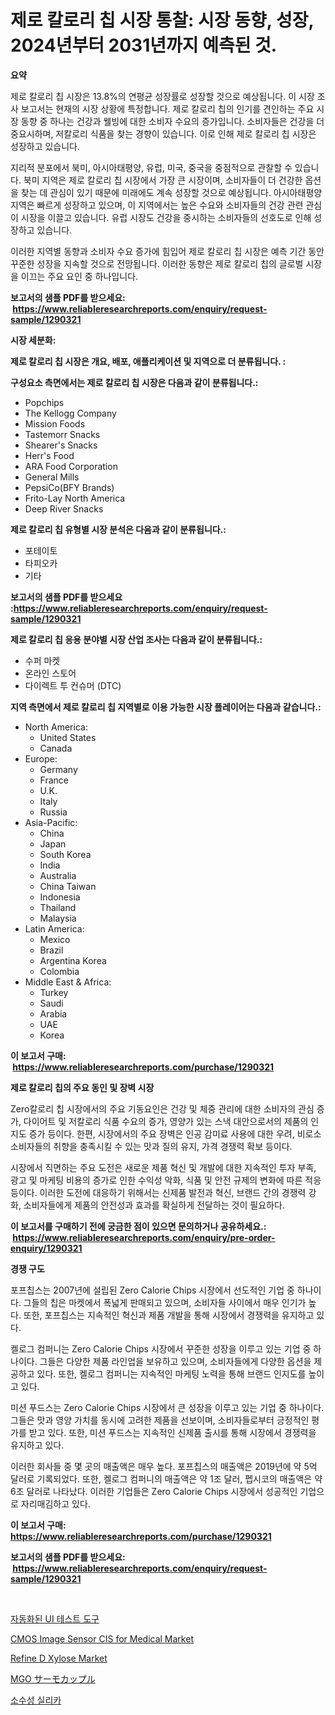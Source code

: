 <p><h1>제로 칼로리 칩 시장 통찰: 시장 동향, 성장, 2024년부터 2031년까지 예측된 것.</h1></p><p><strong>요약</strong></p>
<p><p>제로 칼로리 칩 시장은 13.8%의 연평균 성장률로 성장할 것으로 예상됩니다. 이 시장 조사 보고서는 현재의 시장 상황에 특정합니다. 제로 칼로리 칩의 인기를 견인하는 주요 시장 동향 중 하나는 건강과 웰빙에 대한 소비자 수요의 증가입니다. 소비자들은 건강을 더 중요시하며, 저칼로리 식품을 찾는 경향이 있습니다. 이로 인해 제로 칼로리 칩 시장은 성장하고 있습니다.</p><p>지리적 분포에서 북미, 아시아태평양, 유럽, 미국, 중국을 중점적으로 관찰할 수 있습니다. 북미 지역은 제로 칼로리 칩 시장에서 가장 큰 시장이며, 소비자들이 더 건강한 옵션을 찾는 데 관심이 있기 때문에 미래에도 계속 성장할 것으로 예상됩니다. 아시아태평양 지역은 빠르게 성장하고 있으며, 이 지역에서는 높은 수요와 소비자들의 건강 관련 관심이 시장을 이끌고 있습니다. 유럽 시장도 건강을 중시하는 소비자들의 선호도로 인해 성장하고 있습니다.</p><p>이러한 지역별 동향과 소비자 수요 증가에 힘입어 제로 칼로리 칩 시장은 예측 기간 동안 꾸준한 성장을 지속할 것으로 전망됩니다. 이러한 동향은 제로 칼로리 칩의 글로벌 시장을 이끄는 주요 요인 중 하나입니다.</p></p>
<p><strong>보고서의 샘플 PDF를 받으세요: &nbsp;<a href="https://www.reliableresearchreports.com/enquiry/request-sample/1290321">https://www.reliableresearchreports.com/enquiry/request-sample/1290321</a></strong></p>
<p><strong>시장 세분화:</strong></p>
<p><strong> 제로 칼로리 칩 시장은 개요, 배포, 애플리케이션 및 지역으로 더 분류됩니다. :</strong></p>
<p><strong>구성요소 측면에서는 제로 칼로리 칩 시장은 다음과 같이 분류됩니다.:</strong></p>
<p><ul><li>Popchips</li><li>The Kellogg Company</li><li>Mission Foods</li><li>Tastemorr Snacks</li><li>Shearer's Snacks</li><li>Herr's Food</li><li>ARA Food Corporation</li><li>General Mills</li><li>PepsiCo(BFY Brands)</li><li>Frito-Lay North America</li><li>Deep River Snacks</li></ul></p>
<p><strong> 제로 칼로리 칩 유형별 시장 분석은 다음과 같이 분류됩니다.:</strong></p>
<p><ul><li>포테이토</li><li>타피오카</li><li>기타</li></ul></p>
<p><strong>보고서의 샘플 PDF를 받으세요 :<a href="https://www.reliableresearchreports.com/enquiry/request-sample/1290321">https://www.reliableresearchreports.com/enquiry/request-sample/1290321</a></strong></p>
<p><strong> 제로 칼로리 칩 응용 분야별 시장 산업 조사는 다음과 같이 분류됩니다.:</strong></p>
<p><ul><li>수퍼 마켓</li><li>온라인 스토어</li><li>다이렉트 투 컨슈머 (DTC)</li></ul></p>
<p><strong>지역 측면에서 제로 칼로리 칩 지역별로 이용 가능한 시장 플레이어는 다음과 같습니다.:</strong></p>
<p><ul>
    <li>
        North America:
        <ul>
            <li>United States</li>
            <li>Canada</li>
        </ul>
    </li>
    <li>
        Europe:
        <ul>
            <li>Germany</li>
            <li>France</li>
            <li>U.K.</li>
            <li>Italy</li>
            <li>Russia</li>
        </ul>
    </li>
    <li>
        Asia-Pacific:
        <ul>
            <li>China</li>
            <li>Japan</li>
            <li>South Korea</li>
            <li>India</li>
            <li>Australia</li>
            <li>China Taiwan</li>
            <li>Indonesia</li>
            <li>Thailand</li>
            <li>Malaysia</li>
        </ul>
    </li>
    <li>
        Latin America:
        <ul>
            <li>Mexico</li>
            <li>Brazil</li>
            <li>Argentina Korea</li>
            <li>Colombia</li>
        </ul>
    </li>
    <li>
        Middle East & Africa:
        <ul>
            <li>Turkey</li>
            <li>Saudi</li>
            <li>Arabia</li>
            <li>UAE</li>
            <li>Korea</li>
        </ul>
    </li>
    </ul></p>
<p><strong>이 보고서 구매: &nbsp;<a href="https://www.reliableresearchreports.com/purchase/1290321">https://www.reliableresearchreports.com/purchase/1290321</a></strong></p>
<p><strong>제로 칼로리 칩의 주요 동인 및 장벽 시장</strong></p>
<p><p>Zero칼로리 칩 시장에서의 주요 기동요인은 건강 및 체중 관리에 대한 소비자의 관심 증가, 다이어트 및 저칼로리 식품 수요의 증가, 영양가 있는 스낵 대안으로서의 제품의 인지도 증가 등이다. 한편, 시장에서의 주요 장벽은 인공 감미료 사용에 대한 우려, 비로소 소비자들의 취향을 충족시킬 수 있는 맛과 질의 유지, 가격 경쟁력 확보 등이다.</p><p>시장에서 직면하는 주요 도전은 새로운 제품 혁신 및 개발에 대한 지속적인 투자 부족, 광고 및 마케팅 비용의 증가로 인한 수익성 악화, 식품 및 안전 규제의 변화에 따른 적응 등이다. 이러한 도전에 대응하기 위해서는 신제품 발전과 혁신, 브랜드 간의 경쟁력 강화, 소비자들에게 제품의 안전성과 효과를 확실하게 전달하는 것이 필요하다.</p></p>
<p><strong>이 보고서를 구매하기 전에 궁금한 점이 있으면 문의하거나 공유하세요.: &nbsp;<a href="https://www.reliableresearchreports.com/enquiry/pre-order-enquiry/1290321">https://www.reliableresearchreports.com/enquiry/pre-order-enquiry/1290321</a></strong></p>
<p><strong>경쟁 구도</strong></p>
<p><p>포프칩스는 2007년에 설립된 Zero Calorie Chips 시장에서 선도적인 기업 중 하나이다. 그들의 칩은 마켓에서 폭넓게 판매되고 있으며, 소비자들 사이에서 매우 인기가 높다. 또한, 포프칩스는 지속적인 혁신과 제품 개발을 통해 시장에서 경쟁력을 유지하고 있다.</p><p>켈로그 컴퍼니는 Zero Calorie Chips 시장에서 꾸준한 성장을 이루고 있는 기업 중 하나이다. 그들은 다양한 제품 라인업을 보유하고 있으며, 소비자들에게 다양한 옵션을 제공하고 있다. 또한, 켈로그 컴퍼니는 지속적인 마케팅 노력을 통해 브랜드 인지도를 높이고 있다.</p><p>미션 푸드스는 Zero Calorie Chips 시장에서 큰 성장을 이루고 있는 기업 중 하나이다. 그들은 맛과 영양 가치를 동시에 고려한 제품을 선보이며, 소비자들로부터 긍정적인 평가를 받고 있다. 또한, 미션 푸드스는 지속적인 신제품 출시를 통해 시장에서 경쟁력을 유지하고 있다.</p><p>이러한 회사들 중 몇 곳의 매출액은 매우 높다. 포프칩스의 매출액은 2019년에 약 5억 달러로 기록되었다. 또한, 켈로그 컴퍼니의 매출액은 약 1조 달러, 펩시코의 매출액은 약 6조 달러로 나타났다. 이러한 기업들은 Zero Calorie Chips 시장에서 성공적인 기업으로 자리매김하고 있다.</p></p>
<p><strong>이 보고서 구매: &nbsp; <a href="https://www.reliableresearchreports.com/purchase/1290321">https://www.reliableresearchreports.com/purchase/1290321</a></strong></p>
<p><strong>보고서의 샘플 PDF를 받으세요: &nbsp;<a href="https://www.reliableresearchreports.com/enquiry/request-sample/1290321">https://www.reliableresearchreports.com/enquiry/request-sample/1290321</a></strong><strong></strong></p>
<p>&nbsp;</p>
<p><p><a href="https://medium.com/@deangaylotyrd8909867/%EC%9E%90%EB%8F%99-ui-%ED%85%8C%EC%8A%A4%ED%8A%B8-%EB%8F%84%EA%B5%AC-%EC%8B%9C%EC%9E%A5-%EB%B6%84%EC%84%9D-%EA%B7%B8%EC%9D%98-cagr-%EC%8B%9C%EC%9E%A5-%EC%84%B8%EB%B6%84%ED%99%94-%EB%B0%8F-%EA%B8%80%EB%A1%9C%EB%B2%8C-%EC%82%B0%EC%97%85-%EA%B0%9C%EC%9A%94-3b36872a7ac8">자동화된 UI 테스트 도구</a></p><p><a href="https://issuu.com/reportprime-2/docs/cmos-image-sensor-cis-for-medical-market-size-2030">CMOS Image Sensor CIS for Medical Market</a></p><p><a href="https://issuu.com/reportprime-2/docs/refine-d-xylose-market-size-2030.pptx">Refine D Xylose Market</a></p><p><a href="https://medium.com/@ismaelblick2023/mgo%E3%82%B5%E3%83%BC%E3%83%A2%E3%82%AB%E3%83%83%E3%83%97%E3%83%AB%E5%B8%82%E5%A0%B4-2031%E5%B9%B4%E3%81%BE%E3%81%A7%E3%81%AE%E3%83%88%E3%83%AC%E3%83%B3%E3%83%89-%E4%BA%88%E6%B8%AC-%E7%AB%B6%E4%BA%89%E5%88%86%E6%9E%90-c1eb532bfee5">MGO サーモカップル</a></p><p><a href="https://medium.com/@greggibson7876/%EC%88%98%EB%B0%B1-%EC%95%88%EC%97%90-%EC%8B%A4%EB%A6%AC%EC%B9%B4-%EC%8B%9C%EC%9E%A5-%ED%86%B5%EC%B0%B0%EB%A0%A5-%EC%8B%9C%EC%9E%A5-%EB%8F%99%ED%96%A5-%EC%84%B1%EC%9E%A5-2024%EB%85%84%EB%B6%80%ED%84%B0-2031%EB%85%84%EA%B9%8C%EC%A7%80-%EC%A0%84%EB%A7%9D-92ff56fa7ebd">소수성 실리카</a></p></p>
